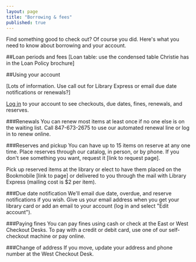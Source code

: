 ```yaml
---
layout: page
title: "Borrowing & fees"
published: true
---
```


Find something good to check out? Of course you did. Here's what you need to know about borrowing and your account.

##Loan periods and fees
[Loan table: use the condensed table Christie has in the Loan Policy brochure]

##Using your account 

[Lots of information. Use call out for Library Express or email due date notifications or renewals?]

[Log in](https://catalog.skokielibrary.info/iii/cas/login?service=https%3A%2F%2Fencore.skokielibrary.info%3A443%2Fiii%2Fencore%2Fj_acegi_cas_security_check&lang=eng) to your account to see checkouts, due dates, fines, renewals, and reserves.

###Renewals
You can renew most items at least once if no one else is on the waiting list. Call 847-673-2675 to use our automated renewal line or log in to renew online.

###Reserves and pickup
You can have up to 15 items on reserve at any one time. Place reserves through our catalog, in person, or by phone. If you don't see something you want, request it [link to request page]. 

Pick up reserved items at the library or elect to have them placed on the Bookmobile [link to page] or delivered to you through the mail with Library Express (mailing cost is $2 per item).

###Due date notification
We'll email due date, overdue, and reserve notifications if you wish. Give us your email address when you get your library card or add an email to your account (log in and select "Edit account").

###Paying fines 
You can pay fines using cash or check at the East or West Checkout Desks. To pay with a credit or debit card, use one of our self-checkout machine or pay online. 

###Change of address
If you move, update your address and phone number at the West Checkout Desk.